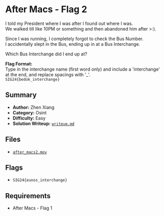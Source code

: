 # After Macs - Flag 2

I told my President where I was after I found out where I was. \
We walked till like 10PM or something and then abandoned him after >:).

Since I was running, I completely forgot to check the Bus Number. \
I accidentally slept in the Bus, ending up in at a Bus Interchange.

Which Bus Interchange did I end up at?

**Flag Format:** \
Type in the interchange name (first word only) and include a 'interchange' at the end, and replace spacings with '_'. \
`SIG24{bedok_interchange}`

## Summary
- **Author:** Zhen Xiang
- **Category:** Osint
- **Difficulty:** Easy
- **Solution Writeup:** [`writeup.md`](./soln/writeup.md)

## Files
- [`after_macs2.mov`](./dist/after_macs2.mov)

## Flags
- `SIG24{eunos_interchange}`

## Requirements
- After Macs - Flag 1
